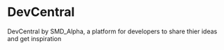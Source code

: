 # DevCentral
DevCentral by SMD_Alpha, a platform for developers to share thier ideas and get inspiration
